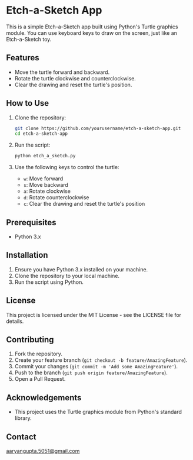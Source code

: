 # Etch-a-Sketch App

This is a simple Etch-a-Sketch app built using Python's Turtle graphics module. You can use keyboard keys to draw on the screen, just like an Etch-a-Sketch toy.

## Features

- Move the turtle forward and backward.
- Rotate the turtle clockwise and counterclockwise.
- Clear the drawing and reset the turtle's position.

## How to Use

1. Clone the repository:
    ```bash
    git clone https://github.com/yourusername/etch-a-sketch-app.git
    cd etch-a-sketch-app
    ```
2. Run the script:
    ```bash
    python etch_a_sketch.py
    ```

3. Use the following keys to control the turtle:
    - `w`: Move forward
    - `s`: Move backward
    - `a`: Rotate clockwise
    - `d`: Rotate counterclockwise
    - `c`: Clear the drawing and reset the turtle's position

## Prerequisites

- Python 3.x

## Installation

1. Ensure you have Python 3.x installed on your machine.
2. Clone the repository to your local machine.
3. Run the script using Python.

## License

This project is licensed under the MIT License - see the LICENSE file for details.

## Contributing

1. Fork the repository.
2. Create your feature branch (`git checkout -b feature/AmazingFeature`).
3. Commit your changes (`git commit -m 'Add some AmazingFeature'`).
4. Push to the branch (`git push origin feature/AmazingFeature`).
5. Open a Pull Request.

## Acknowledgements

- This project uses the Turtle graphics module from Python's standard library.

## Contact

aaryangupta.5051@gmail.com

